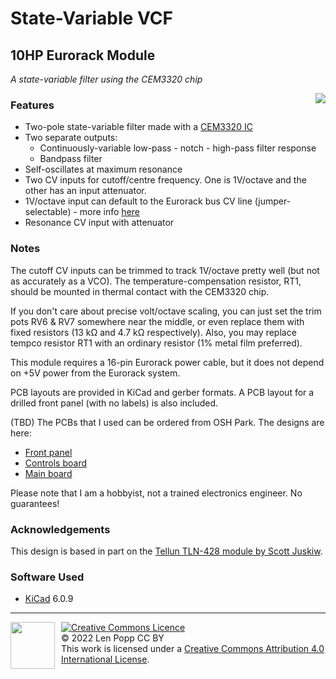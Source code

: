 # State-Variable VCF

## 10HP Eurorack Module

_A state-variable filter using the CEM3320 chip_

<img src="title.jpg" style="float:right">

### Features
- Two-pole state-variable filter made with a [CEM3320 IC](https://electricdruid.net/wp-content/uploads/2017/06/CEM3320-VCF.pdf)
- Two separate outputs:
    - Continuously-variable low-pass - notch - high-pass filter response
    - Bandpass filter
- Self-oscillates at maximum resonance
- Two CV inputs for cutoff/centre frequency. One is 1V/octave and the other has an input attenuator.
- 1V/octave input can default to the Eurorack bus CV line (jumper-selectable) - more info [here](https://len42.github.io/Synth/eurorack-bus-cv-gate.html)
- Resonance CV input with attenuator

### Notes
The cutoff CV inputs can be trimmed to track 1V/octave pretty well (but not as accurately as a VCO). The temperature-compensation resistor, RT1, should be mounted in thermal contact with the CEM3320 chip.

If you don't care about precise volt/octave scaling, you can just set the trim pots RV6 & RV7 somewhere near the middle, or even replace them with fixed resistors (13 kΩ and 4.7 kΩ respectively). Also, you may replace tempco resistor RT1 with an ordinary resistor (1% metal film preferred).

This module requires a 16-pin Eurorack power cable, but it does not depend on +5V power from the Eurorack system.

PCB layouts are provided in KiCad and gerber formats. A PCB layout for a drilled front panel (with no labels) is also included.

(TBD) The PCBs that I used can be ordered from OSH Park. The designs are here:
- [Front panel](https://oshpark.com/shared_projects/zzz)
- [Controls board](https://oshpark.com/shared_projects/zzz)
- [Main board](https://oshpark.com/shared_projects/zzz)

Please note that I am a hobbyist, not a trained electronics engineer. No guarantees!

### Acknowledgements

This design is based in part on the [Tellun TLN-428 module by Scott Juskiw](http://www.tellun.com/motm/diy/tln428/TLN-428.html).

### Software Used

* [KiCad](https://www.kicad.org/) 6.0.9

<hr /><div><div style="float:left; padding-right:10px;"><img src="https://i0.wp.com/www.oshwa.org/wp-content/uploads/2014/03/oshw-logo-100-px.png" width=71 height=75 /></div><div style="xfloat:left; padding-left:10px;"><a rel="license" href="http://creativecommons.org/licenses/by/4.0/"><img alt="Creative Commons Licence" style="border-width:0;" src="https://i.creativecommons.org/l/by/4.0/88x31.png" /></a><br />© 2022 Len Popp CC BY<br />This work is licensed under a <a rel="license" href="http://creativecommons.org/licenses/by/4.0/">Creative Commons Attribution 4.0 International License</a>.</div></div>